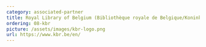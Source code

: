 ```yaml
---
category: associated-partner
title: Royal Library of Belgium (Bibliothèque royale de Belgique/Koninklijke Bibliotheek van België, KBR)
ordering: 08-kbr
picture: /assets/images/kbr-logo.png
url: https://www.kbr.be/en/
---
```



